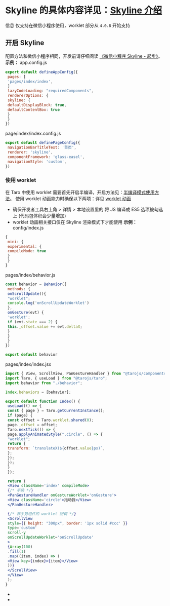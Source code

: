 # Skyline 的具体内容详见：[Skyline 介绍](https://developers.weixin.qq.com/miniprogram/dev/framework/runtime/skyline/introduction.html)
信息
仅支持在微信小程序使用，worklet 部分从 `4.0.8` 开始支持
## 开启 Skyline[​](skyline.html#开启-skyline)
配置方法和微信小程序相同，开发前请仔细阅读 [《微信小程序 Skyline - 起步》](https://developers.weixin.qq.com/miniprogram/dev/framework/runtime/skyline/migration/)。
**示例：**
app.config.js
```js
export default defineAppConfig({
 pages: [
 'pages/index/index',
 ]
 lazyCodeLoading: "requiredComponents",
 rendererOptions: {
 skyline: {
 defaultDisplayBlock: true,
 defaultContentBox: true
 }
 }
})
```
page/index/index.config.js
```js
export default definePageConfig({
 navigationBarTitleText: '首页',
 renderer: 'skyline',
 componentFramework: 'glass-easel',
 navigationStyle: 'custom',
})
```

### 使用 worklet[​](skyline.html#使用-worklet)
在 Taro 中使用 worklet 需要首先开启半编译，开启方法见：[半编译模式使用方法](complier-mode.html#%E4%BD%BF%E7%94%A8%E6%96%B9%E6%B3%95)。
使用 worklet 动画能力时确保以下两项：详见 [worklet 动画](https://developers.weixin.qq.com/miniprogram/dev/framework/runtime/skyline/worklet.html)

- 确保开发者工具右上角 > 详情 > 本地设置里的 将 JS 编译成 ES5 选项被勾选上 (代码包体积会少量增加)
- worklet 动画相关接口仅在 Skyline 渲染模式下才能使用
**示例：**
config/index.js
```js
{
 mini: {
 experimental: {
 compileMode: true
 }
 }
}
```
pages/index/behavior.js
```js
const behavior = Behavior({
 methods: {
 onScrollUpdate(){
 "worklet";
 console.log('onScrollUpdateWorklet')
 },
 onGesture(evt) {
 'worklet';
 if (evt.state === 2) {
 this._offset.value += evt.deltaX;
 }
 }
 }
})

export default behavior
```
pages/index/index.jsx
```jsx
import { View, ScrollView, PanGestureHandler } from "@tarojs/components";
import Taro, { useLoad } from "@tarojs/taro";
import behavior from "./behavior";

Index.behaviors = [behavior];

export default function Index() {
 useLoad(() => {
 const { page } = Taro.getCurrentInstance();
 if (page) {
 const offset = Taro.worklet.shared(0);
 page._offset = offset;
 Taro.nextTick(() => {
 page.applyAnimatedStyle(".circle", () => {
 "worklet";
 return {
 transform: `translateX(${offset.value}px)`,
 };
 });
 });
 }
 });

 return (
 <View className='index' compileMode>
 {/* 手势 */}
 <PanGestureHandler onGestureWorklet='onGesture'>
 <View className='circle'>拖动我</View>
 </PanGestureHandler>

 {/* 非手势组件的 worklet 回调 */}
 <ScrollView
 style={{ height: "300px", border: '1px solid #ccc' }}
 type='custom'
 scroll-y
 onScrollUpdateWorklet='onScrollUpdate'
 >
 {Array(100)
 .fill(1)
 .map((item, index) => (
 <View key={index}>{item}</View>
 ))}
 </ScrollView>
 </View>
 );
}
```

- 

-
